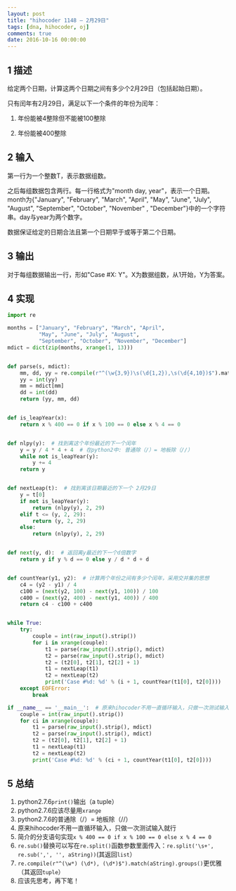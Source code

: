 ```yaml
---
layout: post
title: "hihocoder 1148 — 2月29日"
tags: [dna, hihocoder, oj]
comments: true
date: 2016-10-16 00:00:00
---
```


## 1 描述
给定两个日期，计算这两个日期之间有多少个2月29日（包括起始日期）。

只有闰年有2月29日，满足以下一个条件的年份为闰年：

1. 年份能被4整除但不能被100整除

2. 年份能被400整除  

<!--more-->

## 2 输入
第一行为一个整数T，表示数据组数。

之后每组数据包含两行。每一行格式为"month day, year"，表示一个日期。month为{"January", "February", "March", "April", "May", "June", "July", "August", "September", "October", "November" , "December"}中的一个字符串。day与year为两个数字。

数据保证给定的日期合法且第一个日期早于或等于第二个日期。

## 3 输出
对于每组数据输出一行，形如"Case #X: Y"。X为数据组数，从1开始，Y为答案。  

## 4 实现

```py
import re

months = ["January", "February", "March", "April",
          "May", "June", "July", "August",
          "September", "October", "November", "December"]
mdict = dict(zip(months, xrange(1, 13)))


def parse(s, mdict):
    mm, dd, yy = re.compile(r"^(\w{3,9})\s(\d{1,2}),\s(\d{4,10})$").match(s).groups()
    yy = int(yy)
    mm = mdict[mm]
    dd = int(dd)
    return (yy, mm, dd)


def is_leapYear(x):
    return x % 400 == 0 if x % 100 == 0 else x % 4 == 0


def nlpy(y):  # 找到离这个年份最近的下一个闰年
    y = y / 4 * 4 + 4  # 在python2中: 普通除（/）= 地板除（//）
    while not is_leapYear(y):
        y += 4
    return y


def nextLeap(t):  # 找到离该日期最近的下一个 2月29日
    y = t[0]
    if not is_leapYear(y):
        return (nlpy(y), 2, 29)
    elif t <= (y, 2, 29):
        return (y, 2, 29)
    else:
        return (nlpy(y), 2, 29)


def next(y, d):  # 返回离y最近的下一个d倍数字
    return y if y % d == 0 else y / d * d + d


def countYear(y1, y2):  # 计算两个年份之间有多少个闰年，采用交并集的思想
    c4 = (y2 - y1) / 4
    c100 = (next(y2, 100) - next(y1, 100)) / 100
    c400 = (next(y2, 400) - next(y1, 400)) / 400
    return c4 - c100 + c400


while True:
    try:
        couple = int(raw_input().strip())
        for i in xrange(couple):
            t1 = parse(raw_input().strip(), mdict)
            t2 = parse(raw_input().strip(), mdict)
            t2 = (t2[0], t2[1], t2[2] + 1)
            t1 = nextLeap(t1)
            t2 = nextLeap(t2)
            print('Case #%d: %d' % (i + 1, countYear(t1[0], t2[0])))
    except EOFError:
        break

if __name__ == '__main__':  # 原来hihocoder不用一直循环输入，只做一次测试输入就行
    couple = int(raw_input().strip())
    for ci in xrange(couple):
        t1 = parse(raw_input().strip(), mdict)
        t2 = parse(raw_input().strip(), mdict)
        t2 = (t2[0], t2[1], t2[2] + 1)
        t1 = nextLeap(t1)
        t2 = nextLeap(t2)
        print('Case #%d: %d' % (ci + 1, countYear(t1[0], t2[0])))
```  
## 5 总结  
1. python2.7.6`print()`输出（a tuple）
2. python2.7.6应该尽量用`xrange`
3. python2.7.6的普通除（/）= 地板除（//）
4. 原来hihocoder不用一直循环输入，只做一次测试输入就行
5. 简介的分支语句实现`x % 400 == 0 if x % 100 == 0 else x % 4 == 0`  
6. `re.sub()`替换可以写在`re.split()`函数参数里面传入：`re.split('\s+', re.sub(',', '', aString))`(其返回`list`）
7. `re.compile(r"^(\w*) (\d*), (\d*)$").match(aString).groups()`更优雅（其返回`tuple`）
8. 应该先思考，再下笔！